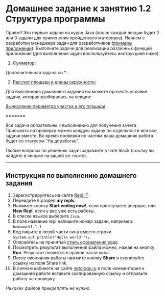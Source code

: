 Домашнее задание к занятию 1.2 Структура программы
==

Привет! 
Это первые задачи на курсе Java (после каждой лекции будет 2 или 3 задачи для применения пройденного материала).
Начнем с разработки менеджера задач для разработчиков ([примеры приложений](https://netology.ru/blog/5-todo)).
Выполните задачи для реализации различных функций приложения (для выполнения задач воспользуйтесь инструкцией ниже):

1) [Сумматор](/program-structure/1.2.1./);

Дополнительная задача со * :

2) [Рассчет площади и длины окружности](/program-structure/1.2.2./);

Для выполнения домашнего задания вы можете прочесть условие задачи, которая разбиралась на лекции:

[Вычисление периметра участка и его площади](/program-structure/1.2.3./).

=======

Все задачи обязательны к выполнению для получения зачета. Присылать на проверку можно каждую задачу по отдельности или все задачи вместе. Во время проверки по частям ваша домашняя работа будет со статусом "На доработке".

Любые вопросы по решению задач задавайте в чате Slack (ссылку вы найдете в письме на вашей эл. почте).

***

## Инструкция по выполнению домашнего задания

1. Зарегистрируйтесь на сайте [Repl.IT](http://repl.it/).
2. Перейдите в раздел **my repls**.
3. Нажмите кнопку **Start coding now!**, если приступаете впервые, или **New Repl**, если у вас уже есть работы.
4. В списке языков выберите `Java`.
5. В поле название repl напишите номер задачи, например: `homework1.1.1`
6. Код пишите в левой части окна вместо строки `System.out.println("Hello world!");`.
7. Опирайтесь на принятый [стиль оформления кода](https://github.com/netology-code/codestyle/blob/master/java/README.md).
8. Посмотреть результат выполнения файла можно, нажав на кнопку **Run**. Результат появится в правой части окна.
9. После окончания работы нажмите кнопку **Share** и скопируйте ссылку из поля Share link.
10. В личном кабинете на сайте [netology.ru](http://netology.ru/) в поле комментария к домашней работе вставьте скопированную ссылку и отправьте работу на проверку.

*Никаких файлов прикреплять не нужно.*
